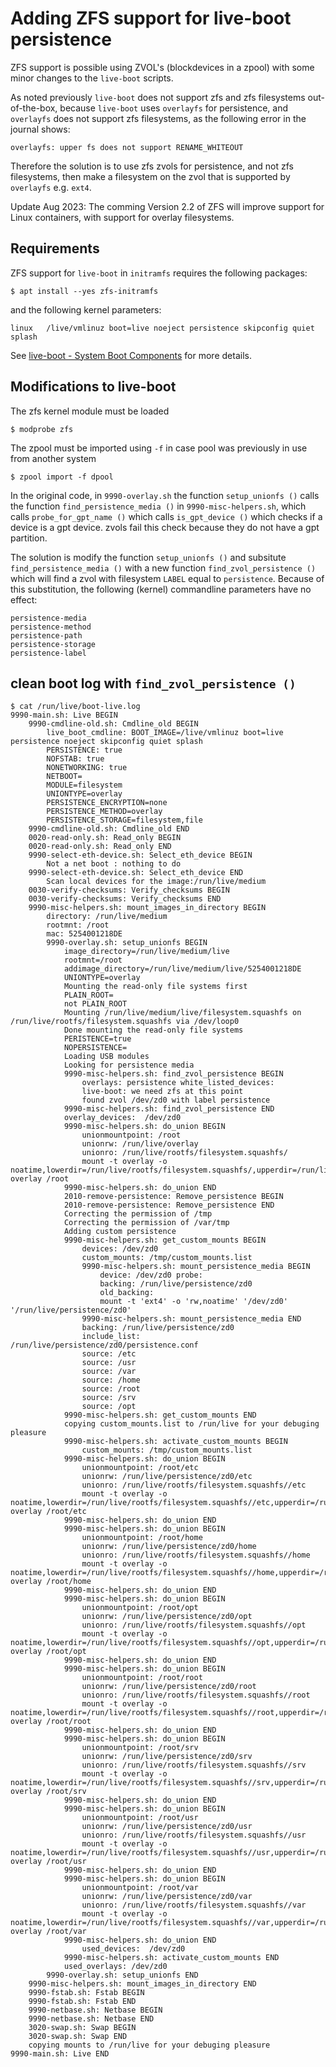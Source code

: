 # Adding ZFS support for live-boot persistence

ZFS support is possible using ZVOL's (blockdevices in a zpool) with some 
minor changes to the `live-boot` scripts.

As noted previously `live-boot` does not support zfs and zfs filesystems 
out-of-the-box, because `live-boot` uses `overlayfs` for persistence, and 
`overlayfs` does not support zfs filesystems, as the following error in the 
journal shows:
```
overlayfs: upper fs does not support RENAME_WHITEOUT
```
Therefore the solution is to use zfs zvols for persistence, and not zfs 
filesystems, then make a filesystem on the zvol that is supported by 
`overlayfs` e.g. `ext4`.

Update Aug 2023: The comming Version 2.2 of ZFS will improve support for Linux 
containers, with support for overlay filesystems.

## Requirements
ZFS support for `live-boot` in `initramfs` requires the following packages:
```
$ apt install --yes zfs-initramfs
```
and the following kernel parameters:
```
linux   /live/vmlinuz boot=live noeject persistence skipconfig quiet splash
```
See [live-boot - System Boot Components](https://manpages.ubuntu.com/manpages/jammy/man7/live-boot.7.html) for more details.

## Modifications to live-boot
The zfs kernel module must be loaded
```
$ modprobe zfs
```
The zpool must be imported using `-f` in case pool was previously in use from 
another system
```
$ zpool import -f dpool
```
In the original code, in `9990-overlay.sh` the function  `setup_unionfs ()` 
calls the function `find_persistence_media ()` in `9990-misc-helpers.sh`, which 
calls `probe_for_gpt_name ()` which calls `is_gpt_device ()` which checks if a 
device is a gpt device. zvols fail this check because they do not have a gpt 
partition.

The solution is modify the function `setup_unionfs ()` and subsitute 
`find_persistence_media ()` with a new function `find_zvol_persistence ()` 
which will find a zvol with filesystem `LABEL` equal to `persistence`. Because 
of this substitution, the following (kernel) commandline parameters have 
no effect:
``` 
persistence-media
persistence-method
persistence-path
persistence-storage
persistence-label
```
## clean boot log with `find_zvol_persistence ()` 

```
$ cat /run/live/boot-live.log 
9990-main.sh: Live BEGIN
    9990-cmdline-old.sh: Cmdline_old BEGIN
        live_boot_cmdline: BOOT_IMAGE=/live/vmlinuz boot=live persistence noeject skipconfig quiet splash
        PERSISTENCE: true
        NOFSTAB: true
        NONETWORKING: true
        NETBOOT=
        MODULE=filesystem
        UNIONTYPE=overlay
        PERSISTENCE_ENCRYPTION=none
        PERSISTENCE_METHOD=overlay
        PERSISTENCE_STORAGE=filesystem,file
    9990-cmdline-old.sh: Cmdline_old END
    0020-read-only.sh: Read_only BEGIN
    0020-read-only.sh: Read_only END
    9990-select-eth-device.sh: Select_eth_device BEGIN
        Not a net boot : nothing to do
    9990-select-eth-device.sh: Select_eth_device END
        Scan local devices for the image:/run/live/medium
    0030-verify-checksums: Verify_checksums BEGIN
    0030-verify-checksums: Verify_checksums END
    9990-misc-helpers.sh: mount_images_in_directory BEGIN
        directory: /run/live/medium
        rootmnt: /root
        mac: 5254001218DE
        9990-overlay.sh: setup_unionfs BEGIN
            image_directory=/run/live/medium/live
            rootmnt=/root
            addimage_directory=/run/live/medium/live/5254001218DE
            UNIONTYPE=overlay
            Mounting the read-only file systems first
            PLAIN_ROOT=
            not PLAIN_ROOT
            Mounting /run/live/medium/live/filesystem.squashfs on /run/live/rootfs/filesystem.squashfs via /dev/loop0
            Done mounting the read-only file systems
            PERISTENCE=true
            NOPERSISTENCE=
            Loading USB modules
            Looking for persistence media
            9990-misc-helpers.sh: find_zvol_persistence BEGIN
                overlays: persistence white_listed_devices: 
                live-boot: we need zfs at this point
                found zvol /dev/zd0 with label persistence
            9990-misc-helpers.sh: find_zvol_persistence END
            overlay_devices:  /dev/zd0
            9990-misc-helpers.sh: do_union BEGIN
                unionmountpoint: /root
                unionrw: /run/live/overlay
                unionro: /run/live/rootfs/filesystem.squashfs/
                mount -t overlay -o noatime,lowerdir=/run/live/rootfs/filesystem.squashfs/,upperdir=/run/live/overlay/rw,workdir=/run/live/overlay/work overlay /root
            9990-misc-helpers.sh: do_union END
            2010-remove-persistence: Remove_persistence BEGIN
            2010-remove-persistence: Remove_persistence END
            Correcting the permission of /tmp
            Correcting the permission of /var/tmp
            Adding custom persistence
            9990-misc-helpers.sh: get_custom_mounts BEGIN
                devices: /dev/zd0
                custom_mounts: /tmp/custom_mounts.list
                9990-misc-helpers.sh: mount_persistence_media BEGIN
                    device: /dev/zd0 probe: 
                    backing: /run/live/persistence/zd0
                    old_backing: 
                    mount -t 'ext4' -o 'rw,noatime' '/dev/zd0' '/run/live/persistence/zd0'
                9990-misc-helpers.sh: mount_persistence_media END
                backing: /run/live/persistence/zd0
                include_list: /run/live/persistence/zd0/persistence.conf
                source: /etc
                source: /usr
                source: /var
                source: /home
                source: /root
                source: /srv
                source: /opt
            9990-misc-helpers.sh: get_custom_mounts END
            copying custom_mounts.list to /run/live for your debuging pleasure
            9990-misc-helpers.sh: activate_custom_mounts BEGIN
                custom_mounts: /tmp/custom_mounts.list
            9990-misc-helpers.sh: do_union BEGIN
                unionmountpoint: /root/etc
                unionrw: /run/live/persistence/zd0/etc
                unionro: /run/live/rootfs/filesystem.squashfs//etc
                mount -t overlay -o noatime,lowerdir=/run/live/rootfs/filesystem.squashfs//etc,upperdir=/run/live/persistence/zd0/etc/rw,workdir=/run/live/persistence/zd0/etc/work overlay /root/etc
            9990-misc-helpers.sh: do_union END
            9990-misc-helpers.sh: do_union BEGIN
                unionmountpoint: /root/home
                unionrw: /run/live/persistence/zd0/home
                unionro: /run/live/rootfs/filesystem.squashfs//home
                mount -t overlay -o noatime,lowerdir=/run/live/rootfs/filesystem.squashfs//home,upperdir=/run/live/persistence/zd0/home/rw,workdir=/run/live/persistence/zd0/home/work overlay /root/home
            9990-misc-helpers.sh: do_union END
            9990-misc-helpers.sh: do_union BEGIN
                unionmountpoint: /root/opt
                unionrw: /run/live/persistence/zd0/opt
                unionro: /run/live/rootfs/filesystem.squashfs//opt
                mount -t overlay -o noatime,lowerdir=/run/live/rootfs/filesystem.squashfs//opt,upperdir=/run/live/persistence/zd0/opt/rw,workdir=/run/live/persistence/zd0/opt/work overlay /root/opt
            9990-misc-helpers.sh: do_union END
            9990-misc-helpers.sh: do_union BEGIN
                unionmountpoint: /root/root
                unionrw: /run/live/persistence/zd0/root
                unionro: /run/live/rootfs/filesystem.squashfs//root
                mount -t overlay -o noatime,lowerdir=/run/live/rootfs/filesystem.squashfs//root,upperdir=/run/live/persistence/zd0/root/rw,workdir=/run/live/persistence/zd0/root/work overlay /root/root
            9990-misc-helpers.sh: do_union END
            9990-misc-helpers.sh: do_union BEGIN
                unionmountpoint: /root/srv
                unionrw: /run/live/persistence/zd0/srv
                unionro: /run/live/rootfs/filesystem.squashfs//srv
                mount -t overlay -o noatime,lowerdir=/run/live/rootfs/filesystem.squashfs//srv,upperdir=/run/live/persistence/zd0/srv/rw,workdir=/run/live/persistence/zd0/srv/work overlay /root/srv
            9990-misc-helpers.sh: do_union END
            9990-misc-helpers.sh: do_union BEGIN
                unionmountpoint: /root/usr
                unionrw: /run/live/persistence/zd0/usr
                unionro: /run/live/rootfs/filesystem.squashfs//usr
                mount -t overlay -o noatime,lowerdir=/run/live/rootfs/filesystem.squashfs//usr,upperdir=/run/live/persistence/zd0/usr/rw,workdir=/run/live/persistence/zd0/usr/work overlay /root/usr
            9990-misc-helpers.sh: do_union END
            9990-misc-helpers.sh: do_union BEGIN
                unionmountpoint: /root/var
                unionrw: /run/live/persistence/zd0/var
                unionro: /run/live/rootfs/filesystem.squashfs//var
                mount -t overlay -o noatime,lowerdir=/run/live/rootfs/filesystem.squashfs//var,upperdir=/run/live/persistence/zd0/var/rw,workdir=/run/live/persistence/zd0/var/work overlay /root/var
            9990-misc-helpers.sh: do_union END
                used_devices:  /dev/zd0
            9990-misc-helpers.sh: activate_custom_mounts END
            used_overlays: /dev/zd0
        9990-overlay.sh: setup_unionfs END
    9990-misc-helpers.sh: mount_images_in_directory END
    9990-fstab.sh: Fstab BEGIN
    9990-fstab.sh: Fstab END
    9990-netbase.sh: Netbase BEGIN
    9990-netbase.sh: Netbase END
    3020-swap.sh: Swap BEGIN
    3020-swap.sh: Swap END
    copying mounts to /run/live for your debuging pleasure
9990-main.sh: Live END
```
